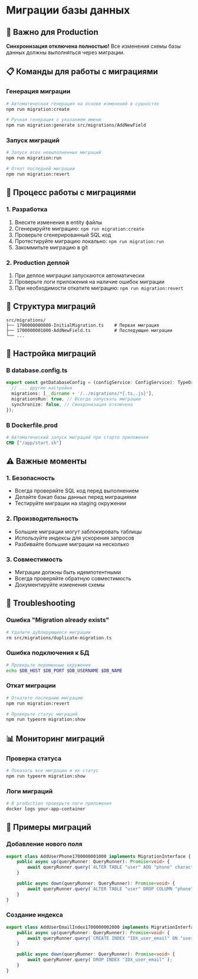 # Миграции базы данных

## 🚨 Важно для Production

**Синхронизация отключена полностью!** Все изменения схемы базы данных должны выполняться через миграции.

## 📋 Команды для работы с миграциями

### Генерация миграции
```bash
# Автоматическая генерация на основе изменений в сущностях
npm run migration:create

# Ручная генерация с указанием имени
npm run migration:generate src/migrations/AddNewField
```

### Запуск миграций
```bash
# Запуск всех невыполненных миграций
npm run migration:run

# Откат последней миграции
npm run migration:revert
```

## 🔄 Процесс работы с миграциями

### 1. Разработка
1. Внесите изменения в entity файлы
2. Сгенерируйте миграцию: `npm run migration:create`
3. Проверьте сгенерированный SQL код
4. Протестируйте миграцию локально: `npm run migration:run`
5. Закоммитьте миграцию в git

### 2. Production деплой
1. При деплое миграции запускаются автоматически
2. Проверьте логи приложения на наличие ошибок миграции
3. При необходимости откатите миграцию: `npm run migration:revert`

## 📁 Структура миграций

```
src/migrations/
├── 1700000000000-InitialMigration.ts    # Первая миграция
├── 1700000001000-AddNewField.ts         # Последующие миграции
└── ...
```

## 🔧 Настройка миграций

### В database.config.ts
```typescript
export const getDatabaseConfig = (configService: ConfigService): TypeOrmModuleOptions => ({
  // ... другие настройки
  migrations: [__dirname + '/../migrations/*{.ts,.js}'],
  migrationsRun: true, // Всегда запускать миграции
  synchronize: false, // Синхронизация отключена
});
```

### В Dockerfile.prod
```dockerfile
# Автоматический запуск миграций при старте приложения
CMD ["/app/start.sh"]
```

## ⚠️ Важные моменты

### 1. Безопасность
- Всегда проверяйте SQL код перед выполнением
- Делайте бэкап базы данных перед миграциями
- Тестируйте миграции на staging окружении

### 2. Производительность
- Большие миграции могут заблокировать таблицы
- Используйте индексы для ускорения запросов
- Разбивайте большие миграции на несколько

### 3. Совместимость
- Миграции должны быть идемпотентными
- Всегда проверяйте обратную совместимость
- Документируйте изменения схемы

## 🐛 Troubleshooting

### Ошибка "Migration already exists"
```bash
# Удалите дублирующиеся миграции
rm src/migrations/duplicate-migration.ts
```

### Ошибка подключения к БД
```bash
# Проверьте переменные окружения
echo $DB_HOST $DB_PORT $DB_USERNAME $DB_NAME
```

### Откат миграции
```bash
# Откатите последнюю миграцию
npm run migration:revert

# Проверьте статус миграций
npm run typeorm migration:show
```

## 📊 Мониторинг миграций

### Проверка статуса
```bash
# Показать все миграции и их статус
npm run typeorm migration:show
```

### Логи миграций
```bash
# В production проверьте логи приложения
docker logs your-app-container
```

## 🔄 Примеры миграций

### Добавление нового поля
```typescript
export class AddUserPhone1700000001000 implements MigrationInterface {
    public async up(queryRunner: QueryRunner): Promise<void> {
        await queryRunner.query(`ALTER TABLE "user" ADD "phone" character varying`);
    }

    public async down(queryRunner: QueryRunner): Promise<void> {
        await queryRunner.query(`ALTER TABLE "user" DROP COLUMN "phone"`);
    }
}
```

### Создание индекса
```typescript
export class AddUserEmailIndex1700000002000 implements MigrationInterface {
    public async up(queryRunner: QueryRunner): Promise<void> {
        await queryRunner.query(`CREATE INDEX "IDX_user_email" ON "user" ("email")`);
    }

    public async down(queryRunner: QueryRunner): Promise<void> {
        await queryRunner.query(`DROP INDEX "IDX_user_email"`);
    }
}
```
